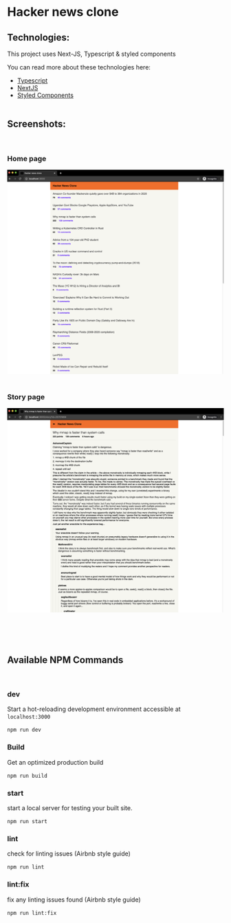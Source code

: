 # Hacker news clone 

## Technologies: 

This project uses Next-JS, Typescript & styled components

You can read more about these technologies here:
- [Typescript](https://www.typescriptlang.org/)
- [NextJS](https://nextjs.org/)
- [Styled Components](https://www.styled-components.com/)
  <br />
  <br />

## Screenshots: 
<br />


### Home page
![Home Page of hacker news clone](./static/images/homePage.png)
<br />
<br />


### Story page
![Story page of hacker news clone](./static/images/StoryPage.png)


<br />
<br />
<br />

## Available NPM Commands
<br />

### dev

Start a hot-reloading development environment accessible at `localhost:3000`

```shell
npm run dev
```

### Build

Get an optimized production build

```shell
npm run build
```

### start

start a local server for testing your built site.

```shell
npm run start
```

### lint

check for linting issues (Airbnb style guide)

```shell
npm run lint
```

### lint:fix 

fix any linting issues found (Airbnb style guide) 

```shell
npm run lint:fix
```

